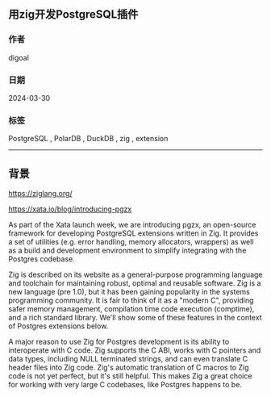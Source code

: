 ## 用zig开发PostgreSQL插件  
                                                                                                  
### 作者                                                                                                  
digoal                                                                                                  
                                                                                                  
### 日期                                                                                                  
2024-03-30                                                                                        
                                                                                                  
### 标签                                                                                                  
PostgreSQL , PolarDB , DuckDB , zig , extension                   
                                                                                                  
----                                                                                                  
                                                                                                  
## 背景         
  
https://ziglang.org/  
  
https://xata.io/blog/introducing-pgzx  
  
As part of the Xata launch week, we are introducing pgzx, an open-source framework for developing PostgreSQL extensions written in Zig. It provides a set of utilities (e.g. error handling, memory allocators, wrappers) as well as a build and development environment to simplify integrating with the Postgres codebase.  
  
Zig is described on its website as a general-purpose programming language and toolchain for maintaining robust, optimal and reusable software. Zig is a new language (pre 1.0), but it has been gaining popularity in the systems programming community. It is fair to think of it as a "modern C", providing safer memory management, compilation time code execution (comptime), and a rich standard library. We'll show some of these features in the context of Postgres extensions below.  
  
A major reason to use Zig for Postgres development is its ability to interoperate with C code. Zig supports the C ABI, works with C pointers and data types, including NULL terminated strings, and can even translate C header files into Zig code. Zig's automatic translation of C macros to Zig code is not yet perfect, but it's still helpful. This makes Zig a great choice for working with very large C codebases, like Postgres happens to be.  
  
  
  
